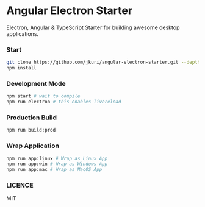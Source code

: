 # Angular Electron Starter

Electron, Angular & TypeScript Starter for building awesome desktop applications.

### Start

```sh
git clone https://github.com/jkuri/angular-electron-starter.git --depth 1
npm install
```

### Development Mode

```sh
npm start # wait to compile
npm run electron # this enables livereload
```

### Production Build

```sh
npm run build:prod
```

### Wrap Application

```sh
npm run app:linux # Wrap as Linux App
npm run app:win # Wrap as Windows App
npm run app:mac # Wrap as MacOS App
```


### LICENCE

MIT

